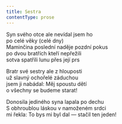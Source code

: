 ```yaml
---
title: Sestra
contentType: prose
---
```


<section>

Syn svého otce ale nevídal jsem ho  
po celé věky (celé dny)  
Maminčina poslední naděje pozdní pokus  
po dvou bratřích kteří nepřežili  
sotva spatřili lunu přes její prs

Bratr své sestry ale z hlouposti  
už slavný ochořelé záduchou  
jsem ji nabádal: Měj spoustu dětí  
o všechny se budeme starat!

Donosila jediného syna lapala po dechu  
S obhroublou láskou v namoženém srdci  
mi řekla: To bys mi byl dal — stačil ten jeden!

</section>
